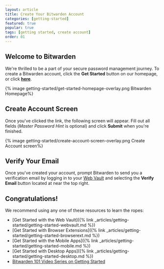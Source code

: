 ```yaml
---
layout: article
title: Create Your Bitwarden Account
categories: [getting-started]
featured: true
popular: true
tags: [getting started, create account]
order: 01
---
```

## Welcome to Bitwarden

We're thrilled to be a part of your secure password management journey. To create a Bitwarden account, click the **Get Started** button on our homepage, or click [**here**](https://vault.bitwarden.com/#/register).

{% image getting-started/get-started-homepage-overlay.png Bitwarden Homepage%}

## Create Account Screen

Once you've clicked the link, the following screen will appear. Fill out all fields (*Master Password Hint* is optional) and click **Submit** when you're finished.

{% image getting-started/create-account-screen-overlay.png Create Account screen%}

## Verify Your Email

Once you've created your account, prompt Bitwarden to send you a verification email by logging in to your [Web Vault](https://vault.bitwarden.com/) and selecting the **Verify Email** button located at near the top right.

## Congratulations!

We recommend using any one of these resources to learn the ropes:
- [Get Started with the Web Vault]({% link _articles/getting-started/getting-started-webvault.md %})
- [Get Started with Browser Extensions]({% link _articles/getting-started/getting-started-browserext.md %})
- [Get Started with the Mobile Apps]({% link _articles/getting-started/getting-started-mobile.md %})
- [Get Started with Desktop Apps]({% link _articles/getting-started/getting-started-desktop.md %})
- [Bitwarden 101 Video Series on Getting Started](https://bitwarden.com/help/article/getting-started-videos/)
